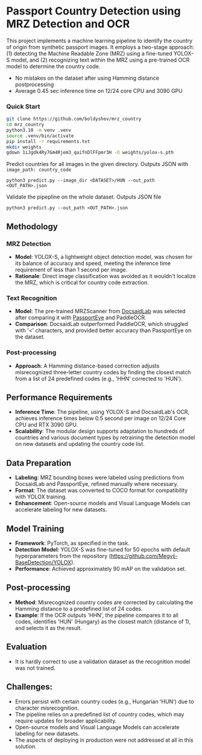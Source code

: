 # Passport Country Detection using MRZ Detection and OCR

This project implements a machine learning pipeline to identify the country of origin from synthetic passport images. It employs a two-stage approach: (1) detecting the Machine Readable Zone (MRZ) using a fine-tuned YOLOX-S model, and (2) recognizing text within the MRZ using a pre-trained OCR model to determine the country code.

* No mistakes on the dataset after using Hamming distance postprocessing
* Average 0.45 sec inference time on 12/24 core CPU and 3090 GPU


### Quick Start
```bash
git clone https://github.com/boldyshev/mrz_country
cd mrz_country
python3.10 -m venv .venv
source .venv/bin/activate
pip install -r requirements.txt
mkdir weights
gdown 1iJgdk4Ry7Gm4Rjem3_qaifnDlFFpmr3H -O weights/yolox-s.pth
```

Predict countries for all images in the given directory. Outputs JSON with `image_path: country_code`
```
python3 predict.py --image_dir <DATASET>/HUN --out_path <OUT_PATH>.json
```

Validate the pipepline on the whole dataset. Outputs JSON file
```
python3 predict.py --out_path <OUT_PATH>.json
```


## Methodology

### MRZ Detection
- **Model**: YOLOX-S, a lightweight object detection model, was chosen for its balance of accuracy and speed, meeting the inference time requirement of less than 1 second per image.
- **Rationale**: Direct image classification was avoided as it wouldn't localize the MRZ, which is critical for country code extraction.

### Text Recognition
- **Model**: The pre-trained MRZScanner from [DocsaidLab](https://github.com/DocsaidLab/MRZScanner) was selected after comparing it with [PassportEye](https://passporteye.readthedocs.io/en/latest/python_usage.html) and PaddleOCR.
- **Comparison**: DocsaidLab outperformed PaddleOCR, which struggled with '<' characters, and provided better accuracy than PassportEye on the dataset.

### Post-processing
- **Approach**: A Hamming distance-based correction adjusts misrecognized three-letter country codes by finding the closest match from a list of 24 predefined codes (e.g., 'HHN' corrected to 'HUN').

## Performance Requirements
- **Inference Time**: The pipeline, using YOLOX-S and DocsaidLab's OCR, achieves inference times below 0.5 second per image on 12/24 Core CPU and RTX 3090 GPU.
- **Scalability**: The modular design supports adaptation to hundreds of countries and various document types by retraining the detection model on new datasets and updating the country code list.

## Data Preparation
- **Labeling**: MRZ bounding boxes were labeled using predictions from DocsaidLab and PassportEye, refined manually where necessary.
- **Format**: The dataset was converted to COCO format for compatibility with YOLOX training.
- **Enhancement**: Open-source models and Visual Language Models can accelerate labeling for new datasets.

## Model Training
- **Framework**: PyTorch, as specified in the task.
- **Detection Model**: YOLOX-S was fine-tuned for 50 epochs with default hyperparameters from the repository (https://github.com/Megvii-BaseDetection/YOLOX).
- **Performance**: Achieved approximately 90 mAP on the validation set.

## Post-processing
- **Method**: Misrecognized country codes are corrected by calculating the Hamming distance to a predefined list of 24 codes.
- **Example**: If the OCR outputs 'HHN', the pipeline compares it to all codes, identifies 'HUN' (Hungary) as the closest match (distance of 1), and selects it as the result.


## Evaluation
* It is hardly correct to use a validation dataset as the recognition model was not trained. 

## Challenges: 
* Errors persist with certain country codes (e.g., Hungarian 'HUN') due to character misrecognition.
* The pipeline relies on a predefined list of country codes, which may require updates for broader applicability.
* Open-source models and Visual Language Models can accelerate labeling for new datasets.
* The aspects of deploying in production were not addressed at all in this solution. 


